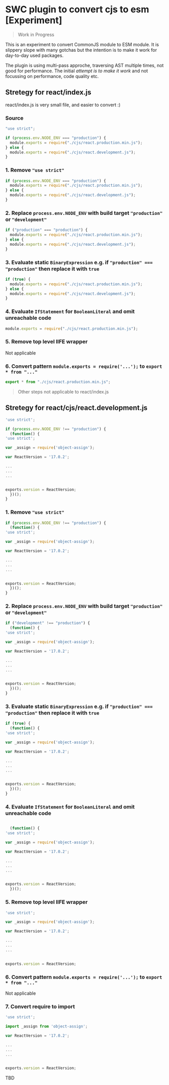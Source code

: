 # SWC plugin to convert cjs to esm [Experiment]

> Work in Progress

This is an experiment to convert CommonJS module to ESM module. It is slippery slope with many gotchas but the intention is to make it work for day-to-day used packages.

The plugin is using multi-pass approche, traversing AST multiple times, not good for performance. The initial _attempt is to make it work_ and not focussing on performance, code quality etc.

## Stretegy for react/index.js

react/index.js is very small file, and easier to convert :)

### Source

```javascript
"use strict";

if (process.env.NODE_ENV === "production") {
  module.exports = require("./cjs/react.production.min.js");
} else {
  module.exports = require("./cjs/react.development.js");
}
```

### 1. Remove `"use strict"`

```javascript
if (process.env.NODE_ENV === "production") {
  module.exports = require("./cjs/react.production.min.js");
} else {
  module.exports = require("./cjs/react.development.js");
}
```

### 2. Replace `process.env.NODE_ENV` with build target `"production"` or `"development"`

```javascript
if ("production" === "production") {
  module.exports = require("./cjs/react.production.min.js");
} else {
  module.exports = require("./cjs/react.development.js");
}
```

### 3. Evaluate static `BinaryExpression` e.g. if `"production" === "production"` then replace it with `true`

```javascript
if (true) {
  module.exports = require("./cjs/react.production.min.js");
} else {
  module.exports = require("./cjs/react.development.js");
}
```

### 4. Evaluate `IfStatement` for `BooleanLiteral` and omit unreachable code

```javascript
module.exports = require("./cjs/react.production.min.js");
```

### 5. Remove top level IIFE wrapper

Not applicable

### 6. Convert pattern `module.exports = require('...');` to `export * from "..."`

```javascript
export * from "./cjs/react.production.min.js";
```

> Other steps not applicable to react/index.js

## Stretegy for react/cjs/react.development.js

```javascript
'use strict';

if (process.env.NODE_ENV !== "production") {
  (function() {
'use strict';

var _assign = require('object-assign');

var ReactVersion = '17.0.2';

...
...
...


exports.version = ReactVersion;
  })();
}

```

### 1. Remove `"use strict"`

```javascript
if (process.env.NODE_ENV !== "production") {
  (function() {
'use strict';

var _assign = require('object-assign');

var ReactVersion = '17.0.2';

...
...
...


exports.version = ReactVersion;
  })();
}
```

### 2. Replace `process.env.NODE_ENV` with build target `"production"` or `"development"`

```javascript
if ("development" !== "production") {
  (function() {
'use strict';

var _assign = require('object-assign');

var ReactVersion = '17.0.2';

...
...
...


exports.version = ReactVersion;
  })();
}
```

### 3. Evaluate static `BinaryExpression` e.g. if `"production" === "production"` then replace it with `true`

```javascript
if (true) {
  (function() {
'use strict';

var _assign = require('object-assign');

var ReactVersion = '17.0.2';

...
...
...


exports.version = ReactVersion;
  })();
}
```

### 4. Evaluate `IfStatement` for `BooleanLiteral` and omit unreachable code

```javascript

  (function() {
'use strict';

var _assign = require('object-assign');

var ReactVersion = '17.0.2';

...
...
...


exports.version = ReactVersion;
  })();

```

### 5. Remove top level IIFE wrapper

```javascript
'use strict';

var _assign = require('object-assign');

var ReactVersion = '17.0.2';

...
...
...


exports.version = ReactVersion;
```

### 6. Convert pattern `module.exports = require('...');` to `export * from "..."`

Not applicable

### 7. Convert require to import

```javascript
'use strict';

import _assign from 'object-assign';

var ReactVersion = '17.0.2';

...
...
...


exports.version = ReactVersion;
```

TBD
